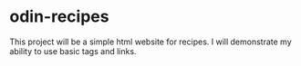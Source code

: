 # odin-recipes

This project will be a simple html website for recipes. I will demonstrate my ability to use basic tags and links.